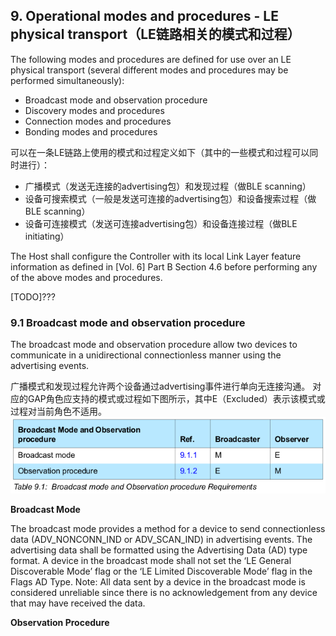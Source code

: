 
## 9. Operational modes and procedures - LE physical transport（LE链路相关的模式和过程）

The following modes and procedures are defined for use over an LE physical transport (several different
modes and procedures may be performed simultaneously):
- Broadcast mode and observation procedure
- Discovery modes and procedures
- Connection modes and procedures
- Bonding modes and procedures

可以在一条LE链路上使用的模式和过程定义如下（其中的一些模式和过程可以同时进行）：
- 广播模式（发送无连接的advertising包）和发现过程（做BLE scanning）
- 设备可搜索模式（一般是发送可连接的advertising包）和设备搜索过程（做BLE scanning）
- 设备可连接模式（发送可连接advertising包）和设备连接过程（做BLE initiating）

The Host shall configure the Controller with its local Link Layer feature
information as defined in [Vol. 6] Part B Section 4.6 before performing any of
the above modes and procedures.

[TODO]???

### 9.1 Broadcast mode and observation procedure

The broadcast mode and observation procedure allow two devices to
communicate in a unidirectional connectionless manner using the advertising
events.

广播模式和发现过程允许两个设备通过advertising事件进行单向无连接沟通。
对应的GAP角色应支持的模式或过程如下图所示，其中E（Excluded）表示该模式或过程对当前角色不适用。
![Broadcast mode and observation procedure requirements](./assets/broadcast-mode-and-observation-procedure-requirements.png)

**Broadcast Mode**

The broadcast mode provides a method for a device to send connectionless
data (ADV_NONCONN_IND or ADV_SCAN_IND) in advertising events.
The advertising data shall be formatted using the Advertising Data (AD) type
format.
A device in the broadcast mode shall not set the ‘LE General Discoverable Mode’
flag or the ‘LE Limited Discoverable Mode’ flag in the Flags AD Type.
Note: All data sent by a device in the broadcast mode is considered unreliable
since there is no acknowledgement from any device that may have received
the data.

**Observation Procedure**


